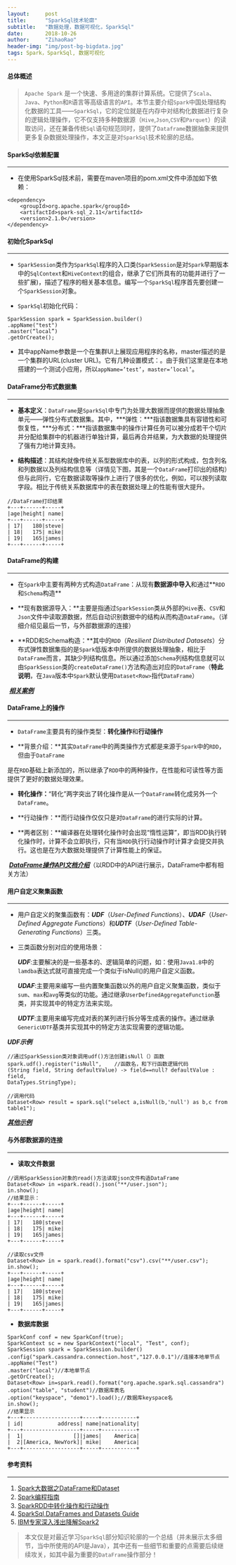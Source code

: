```yaml
---
layout:     post
title:      "SparkSql技术轮廓"
subtitle:   "数据处理，数据可视化，SparkSql"
date:       2018-10-26
author:     "ZihaoRao"
header-img: "img/post-bg-bigdata.jpg"
tags: Spark，SparkSql, 数据可视化
---
```






#### **总体概述**

> `Apache Spark` 是一个快速、多用途的集群计算系统。它提供了`Scala`、`Java`、`Python`和`R`语言等高级语言的`API`。本节主要介绍`Spark`中国处理结构化数据的工具——`SparkSql`，它的定位就是在内存中对结构化数据进行复杂的逻辑处理操作，它不仅支持多种数据源（`Hive`,`Json`,`CSV`和`Parquet`）的读取访问，还在兼备传统`Sql`语句规范同时，提供了`Dataframe`数据抽象来提供更多复杂数据处理操作，本文正是对`SparkSql`技术轮廓的总结。





#### **SparkSql依赖配置**

------

- 在使用SparkSql技术前，需要在maven项目的pom.xml文件中添加如下依赖：


```jade
<dependency>
    <groupId>org.apache.spark</groupId>
    <artifactId>spark-sql_2.11</artifactId>
    <version>2.1.0</version>
</dependency>
```





#### **初始化SparkSql**

------

- `SparkSession`类作为`SparkSql`程序的入口类(`SparkSession`是对`Spark`早期版本中的`SqlContext`和`HiveContext`的组合，继承了它们所具有的功能并进行了一些扩展)，描述了程序的相关基本信息。编写一个`SparkSql`程序首先要创建一个`SparkSession`对象。

- `SparkSql`初始化代码：


```jade
SparkSession spark = SparkSession.builder()
.appName("test")
.master(“local”)
.getOrCreate();
```

- 其中appName参数是一个在集群UI上展现应用程序的名称，master描述的是一个集群的URL(cluster URL)。它有几种设置模式：。由于我们这里是在本地搭建的一个测试小应用，所以`appName=’test’`，`master=’local’`。





#### **DataFrame分布式数据集**

------

- **基本定义**：`DataFrame`是`SparkSql`中专门为处理大数据而提供的数据处理抽象单元——弹性分布式数据集。其中，***弹性：***指该数据集具有容错性和可恢复性，***分布式：***指该数据集中的操作计算任务可以被分成若干个切片并分配给集群中的机器进行单独计算，最后再合并结果，为大数据的处理提供了强有力地计算支持。

 

- **结构描述**：其结构就像传统关系型数据库中的表，以列的形式构成，包含列名和列数据以及列结构信息等（详情见下图，其是一个`DataFrame`打印出的结构）但与此同行，它在数据读取等操作上进行了很多的优化，例如，可以按列读取字段。相比于传统关系数据库中的表在数据处理上的性能有很大提升。


```jade
//DataFrame打印结果
+---+------+-----+
|age|height| name|
+---+------+-----+
| 17|   180|steve|
| 18|   175| mike|
| 19|   165|james|
+---+------+-----+
```



#### **DataFrame的构建**

------

- 在`Spark`中主要有两种方式构造`DataFrame`：从现有**数据源中导入**和通过**`RDD`和`Schema`构造**

- **现有数据源导入：**主要是指通过`SparkSession`类从外部的`Hive`表、`CSV`和`Json`文件中读取源数据，然后自动识别数据中的结构从而构造`DataFrame`。（详细介绍见最后一节，与外部数据源的连接）

- **RDD和Schema构造：**其中的`RDD`（*Resilient Distributed Datasets*）分布式弹性数据集指的是`Spark`低版本中所提供的数据处理抽象，相比于`DataFrame`而言，其缺少列结构信息。所以通过添加`Schema`列结构信息就可以由`SparkSession`类的`createDataFrame()`方法构造出对应的`DataFrame`（**特此说明**，在`Java`版本中`Spark`默认使用`Dataset<Row>`指代`DataFrame`）

​       [***相关案例***](http://spark.apachecn.org/docs/cn/2.2.0/sql-programming-guide.html#rdd%E7%9A%84%E4%BA%92%E6%93%8D%E4%BD%9C%E6%80%A7)



#### **DataFrame上的操作**

------

- `DataFrame`主要具有的操作类型：**转化操作**和**行动操作**

- **背景介绍：**其实`DataFrame`中的两类操作方式都是来源于`Spark`中的`RDD`，但由于`DataFrame`

是在`RDD`基础上新添加的，所以继承了`RDD`中的两种操作，在性能和可读性等方面提供了更好的数据处理效果。

- **转化操作：**“转化”两字突出了转化操作是从一个`DataFrame`转化成另外一个`DataFrame`。

- **行动操作：**而行动操作仅仅只是对`DataFrame`的进行实际的计算。

- **两者区别：**编译器在处理转化操作时会出现“惰性运算”，即当RDD执行转化操作时，计算不会立即执行，只有当`RDD`执行行动操作时计算才会提交并执行。这也是在为大数据处理提供了计算性能上的保证。

​      [***DataFrame操作API文档介绍***](http://spark.apachecn.org/docs/cn/2.2.0/rdd-programming-guide.html#transformations%E8%BD%AC%E6%8D%A2)（以RDD中的API进行展示，DataFrame中都有相关方法）



#### **用户自定义聚集函数**

------

- 用户自定义的聚集函数有：***UDF***（*User-Defined Functions*）、***UDAF***（*User-Defined Aggregate Functions*）和***UDTF***（*User-Defined Table-Generating Functions*）三类。

- 三类函数分别对应的使用场景：

   ***UDF***:主要解决的是一些基本的、逻辑简单的问题，如：使用`Java1.8`中的`lamdba`表达式就可直接完成一个类似于isNull()的用户自定义函数。

   ***UDAF***:主要用来编写一些内置聚集函数以外的用户自定义聚集函数，类似于`sum`、`max`和`avg`等类似的功能。通过继承`UserDefinedAggregateFunction`基类，并实现其中的特定方法来实现。

   ***UDTF***:主要用来编写完成对表的某列进行拆分等生成表的操作。通过继承`GenericUDTF`基类并实现其中的特定方法实现需要的逻辑功能。 



***UDF示例***

```jade
//通过SparkSession类对象调用udf()方法创建isNull（）函数
spark.udf().register("isNull",    //函数名，和下行函数逻辑代码
(String field, String defaultValue) -> field==null? defaultValue : field,
DataTypes.StringType);

//调用代码
Dataset<Row> result = spark.sql("select a,isNull(b,'null') as b,c from table1");
```

***[其他示例](http://spark.apachecn.org/docs/cn/2.2.0/sql-programming-guide.html#aggregations)***





#### **与外部数据源的连接**

------

- **读取文件数据**


```jade
//调用SparkSession对象的read()方法读取json文件构造DataFrame
Dataset<Row> in =spark.read().json("**/user.json");
in.show();
//结果显示：
+---+------+-----+
|age|height| name|
+---+------+-----+
| 17|   180|steve|
| 18|   175| mike|
| 19|   165|james|
+---+------+-----+

```

```jade
//读取csv文件
Dataset<Row> in = spark.read().format("csv").csv("**/user.csv");
in.show();
+---+------+-----+
|age|height| name|
+---+------+-----+
| 17|   180|steve|
| 18|   175| mike|
| 19|   165|james|
+---+------+-----+
```



- **数据库数据**


```jade
SparkConf conf = new SparkConf(true);
SparkContext sc = new SparkContext("local", "Test", conf);
SparkSession spark = SparkSession.builder()
.config("spark.cassandra.connection.host","127.0.0.1")//连接本地单节点
.appName("Test")
.master("local")//本地单节点
.getOrCreate();
Dataset<Row> in=spark.read().format("org.apache.spark.sql.cassandra")
.option("table", "student")//数据库表名
.option("keyspace", "demo1").load();//数据库keyspace名
in.show();
//结果显示
+---+------------------+-----+-----------+
| id|           address| name|nationality|
+---+------------------+-----+-----------+
|  1|                []|james|    America|
|  2|[America, NewYork]| mike|    America|
+---+------------------+-----+-----------+
```





#### **参考资料**

------

1. [Spark大数据之DataFrame和Dataset](https://zhuanlan.zhihu.com/p/29830732)
2. [Spark编程指南](http://spark.apachecn.org/docs/cn/2.2.0/rdd-programming-guide.html)
3. [SparkRDD中转化操作和行动操作](https://blog.csdn.net/YQlakers/article/details/76056413)
4. [SparkSql,DataFrames and Datasets Guide](http://spark.apachecn.org/docs/cn/2.2.0/sql-programming-guide.html#spark-sql-dataframes-and-datasets-guide)
5. [IBM专家深入浅出降解Spark2](http://www.10tiao.com/html/157/201607/2653159975/1.html)





> 本文仅是对最近学习`SparkSql`部分知识轮廓的一个总结（并未展示太多细节，当中所使用的API是Java），其中还有一些细节和重要的点需要后续继续攻关，如其中最为重要的`DataFrame`操作部分！

